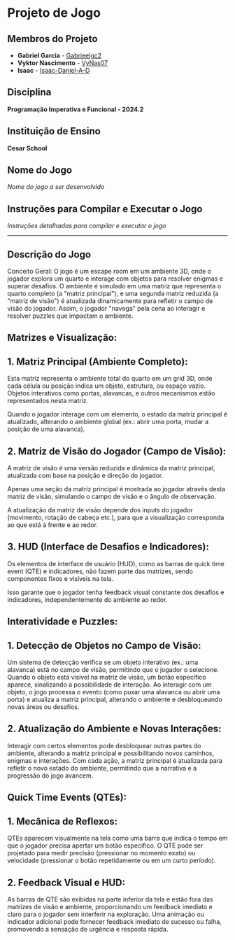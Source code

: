 # Projeto de Jogo

## Membros do Projeto
- **Gabriel Garcia** - [Gabrieelgc2](https://github.com/Gabrieelgc2)
- **Vyktor Nascimento** - [VyNas07](https://github.com/VyNas07/VyNas07)
- **Isaac** - [Isaac-Daniel-A-D](https://github.com/Isaac-Daniel-A-D)

## Disciplina
**Programação Imperativa e Funcional - 2024.2**

## Instituição de Ensino
**Cesar School**

## Nome do Jogo
*Nome do jogo a ser desenvolvido*

## Instruções para Compilar e Executar o Jogo
*Instruções detalhadas para compilar e executar o jogo*

-------------------------------------------------------------------------------------------------------------------------------------------------------------------------------------------------------------------------------------------------------------------------------

## Descrição do Jogo

Conceito Geral: O jogo é um escape room em um ambiente 3D, onde o jogador explora um quarto e interage com objetos para resolver enigmas e superar desafios. O ambiente é simulado em uma matriz que representa o quarto completo (a "matriz principal"), e uma segunda matriz reduzida (a "matriz de visão") é atualizada dinamicamente para refletir o campo de visão do jogador. Assim, o jogador "navega" pela cena ao interagir e resolver puzzles que impactam o ambiente.

## Matrizes e Visualização:

## 1. Matriz Principal (Ambiente Completo):

Esta matriz representa o ambiente total do quarto em um grid 3D, onde cada célula ou posição indica um objeto, estrutura, ou espaço vazio. Objetos interativos como portas, alavancas, e outros mecanismos estão representados nesta matriz.

Quando o jogador interage com um elemento, o estado da matriz principal é atualizado, alterando o ambiente global (ex.: abrir uma porta, mudar a posição de uma alavanca).

## 2. Matriz de Visão do Jogador (Campo de Visão):

A matriz de visão é uma versão reduzida e dinâmica da matriz principal, atualizada com base na posição e direção do jogador.

Apenas uma seção da matriz principal é mostrada ao jogador através desta matriz de visão, simulando o campo de visão e o ângulo de observação.

A atualização da matriz de visão depende dos inputs do jogador (movimento, rotação de cabeça etc.), para que a visualização corresponda ao que está à frente e ao redor.

## 3. HUD (Interface de Desafios e Indicadores):

Os elementos de interface de usuário (HUD), como as barras de quick time event (QTE) e indicadores, não fazem parte das matrizes, sendo componentes fixos e visíveis na tela.

Isso garante que o jogador tenha feedback visual constante dos desafios e indicadores, independentemente do ambiente ao redor.

## Interatividade e Puzzles:

## 1. Detecção de Objetos no Campo de Visão:

Um sistema de detecção verifica se um objeto interativo (ex.: uma alavanca) está no campo de visão, permitindo que o jogador o selecione.
Quando o objeto está visível na matriz de visão, um botão específico aparece, sinalizando a possibilidade de interação.
Ao interagir com um objeto, o jogo processa o evento (como puxar uma alavanca ou abrir uma porta) e atualiza a matriz principal, alterando o ambiente e desbloqueando novas áreas ou desafios.

## 2. Atualização do Ambiente e Novas Interações:

Interagir com certos elementos pode desbloquear outras partes do ambiente, alterando a matriz principal e possibilitando novos caminhos, enigmas e interações.
Com cada ação, a matriz principal é atualizada para refletir o novo estado do ambiente, permitindo que a narrativa e a progressão do jogo avancem.

## Quick Time Events (QTEs):

## 1. Mecânica de Reflexos:
QTEs aparecem visualmente na tela como uma barra que indica o tempo em que o jogador precisa apertar um botão específico.
O QTE pode ser projetado para medir precisão (pressionar no momento exato) ou velocidade (pressionar o botão repetidamente ou em um curto período).
## 2. Feedback Visual e HUD:
As barras de QTE são exibidas na parte inferior da tela e estão fora das matrizes de visão e ambiente, proporcionando um feedback imediato e claro para o jogador sem interferir na exploração.
Uma animação ou indicador adicional pode fornecer feedback imediato de sucesso ou falha, promovendo a sensação de urgência e resposta rápida.
